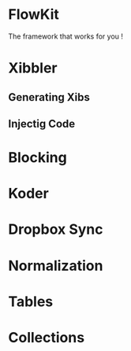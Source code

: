 FlowKit
=======

The framework that works for you !

# Xibbler
## Generating Xibs
## Injectig Code

# Blocking
# Koder
# Dropbox Sync
# Normalization
# Tables 
# Collections
